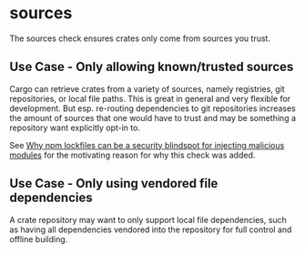 # sources

The sources check ensures crates only come from sources you trust.

## Use Case - Only allowing known/trusted sources

Cargo can retrieve crates from a variety of sources, namely registries, 
git repositories, or local file paths. This is great in general and very 
flexible for development. But esp. re-routing dependencies to git repositories increases the amount of sources that one would have to trust and may be something a repository want explicitly opt-in to. 

See [Why npm lockfiles can be a security blindspot for injecting malicious modules](https://snyk.io/blog/why-npm-lockfiles-can-be-a-security-blindspot-for-injecting-malicious-modules/)
for the motivating reason for why this check was added.

## Use Case - Only using vendored file dependencies

A crate repository may want to only support local file dependencies, such as 
having all dependencies vendored into the repository for full control and 
offline building.
